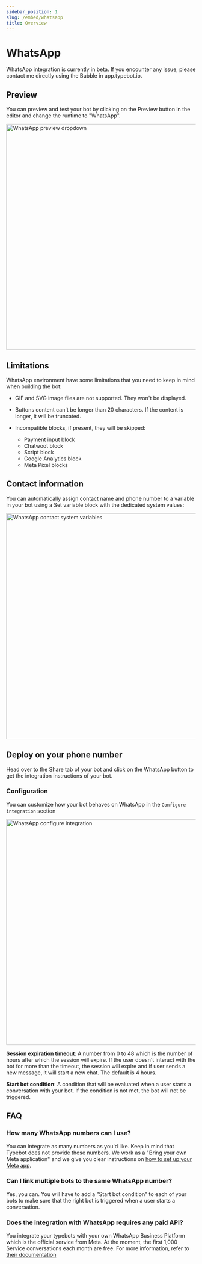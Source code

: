 ```yaml
---
sidebar_position: 1
slug: /embed/whatsapp
title: Overview
---
```


# WhatsApp

WhatsApp integration is currently in beta. If you encounter any issue, please contact me directly using the Bubble in app.typebot.io.

## Preview

You can preview and test your bot by clicking on the Preview button in the editor and change the runtime to "WhatsApp".

<img src="/img/whatsapp/preview-dropdown.png" alt="WhatsApp preview dropdown" width="600px" />

## Limitations

WhatsApp environment have some limitations that you need to keep in mind when building the bot:

- GIF and SVG image files are not supported. They won't be displayed.
- Buttons content can't be longer than 20 characters. If the content is longer, it will be truncated.
- Incompatible blocks, if present, they will be skipped:

  - Payment input block
  - Chatwoot block
  - Script block
  - Google Analytics block
  - Meta Pixel blocks

## Contact information

You can automatically assign contact name and phone number to a variable in your bot using a Set variable block with the dedicated system values:

<img src="/img/whatsapp/contact-var.png" alt="WhatsApp contact system variables" width="600px" />

## Deploy on your phone number

Head over to the Share tab of your bot and click on the WhatsApp button to get the integration instructions of your bot.

### Configuration

You can customize how your bot behaves on WhatsApp in the `Configure integration` section

<img src="/img/whatsapp/configure-integration.png" alt="WhatsApp configure integration" width="600px" />

**Session expiration timeout**: A number from 0 to 48 which is the number of hours after which the session will expire. If the user doesn't interact with the bot for more than the timeout, the session will expire and if user sends a new message, it will start a new chat. The default is 4 hours.

**Start bot condition**: A condition that will be evaluated when a user starts a conversation with your bot. If the condition is not met, the bot will not be triggered.

## FAQ

### How many WhatsApp numbers can I use?

You can integrate as many numbers as you'd like. Keep in mind that Typebot does not provide those numbers. We work as a "Bring your own Meta application" and we give you clear instructions on [how to set up your Meta app](./whatsapp/create-meta-app).

### Can I link multiple bots to the same WhatsApp number?

Yes, you can. You will have to add a "Start bot condition" to each of your bots to make sure that the right bot is triggered when a user starts a conversation.

### Does the integration with WhatsApp requires any paid API?

You integrate your typebots with your own WhatsApp Business Platform which is the official service from Meta. At the moment, the first 1,000 Service conversations each month are free. For more information, refer to [their documentation](https://developers.facebook.com/docs/whatsapp/cloud-api/get-started#pricing---payment-methods)
